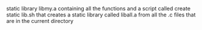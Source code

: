 static library libmy.a containing all the functions
and a script called create static lib.sh that creates a static library called liball.a from all the .c files that are in the current directory
